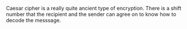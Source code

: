Caesar cipher is a really quite ancient type of encryption. 
There is a shift number that the recipient and the sender can agree on to know how to decode the messsage.
